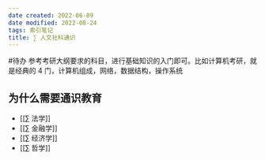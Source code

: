 ```yaml
---
date created: 2022-06-09
date modified: 2022-08-24
tags: 索引笔记
title: ∑ 人文社科通识
---
```


#待办 参考考研大纲要求的科目，进行基础知识的入门即可。比如计算机考研，就是经典的 4 门，计算机组成，网络，数据结构，操作系统

## 为什么需要通识教育

- [[∑ 法学]]
- [[∑ 金融学]]
- [[∑ 经济学]]
- [[∑ 哲学]]
